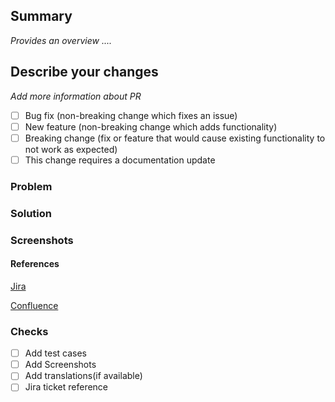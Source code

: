 ## Summary
_Provides an overview ...._


## Describe your changes
_Add more information about PR_
- [ ] Bug fix (non-breaking change which fixes an issue)
- [ ] New feature (non-breaking change which adds functionality)
- [ ] Breaking change (fix or feature that would cause existing functionality to not work as expected)
- [ ] This change requires a documentation update

### Problem


### Solution 


### Screenshots



#### References
[Jira ](www.github.com/)

[Confluence ](www.github.com)


### Checks
 - [ ] Add test cases
 - [ ] Add Screenshots
 - [ ] Add translations(if available)
 - [ ] Jira ticket reference
